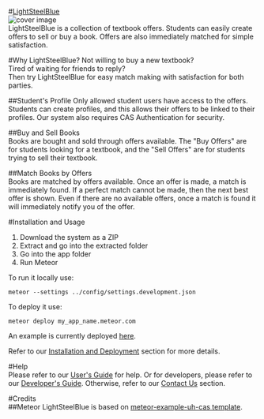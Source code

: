 #[LightSteelBlue](http://textbookmania.github.io/LightSteelBlue/)  
![cover image](https://raw.githubusercontent.com/textbookmania/LightSteelBlue/master/doc/lightsteelblue-homepage.PNG)  
LightSteelBlue is a collection of textbook offers. Students can easily create offers to sell or buy a book. Offers are also immediately matched for simple satisfaction.  


#Why LightSteelBlue? 
Not willing to buy a new textbook?  
Tired of waiting for friends to reply?  
Then try LightSteelBlue for easy match making with satisfaction for both parties.   

##Student's Profile
Only allowed student users have access to the offers. Students can create profiles, and this allows their offers to be linked to their profiles. Our system also requires CAS Authentication for security.

##Buy and Sell Books  
Books are bought and sold through offers available. The "Buy Offers" are for students looking for a textbook, and the "Sell Offers" are for students trying to sell their textbook.  
 
##Match Books by Offers  
Books are matched by offers available. Once an offer is made, a match is immediately found. If a perfect match cannot be made, then the next best offer is shown. Even if there are no available offers, once a match is found it will immediately notify you of the offer.   

#Installation and Usage  
1. Download the system as a ZIP  
2. Extract and go into the extracted folder  
3. Go into the app folder  
4. Run Meteor  
  
To run it locally use:  
```
meteor --settings ../config/settings.development.json
```
To deploy it use:  
```
meteor deploy my_app_name.meteor.com
```

An example is currently deployed [here](http://lightsteelblue-m2.meteor.com/).

Refer to our [Installation and Deployment]() section for more details.


#Help  
Please refer to our [User's Guide](https://github.com/textbookmania/LightSteelBlue/wiki/User's-Guide) for help.
Or for developers, please refer to our [Developer's Guide](https://github.com/textbookmania/LightSteelBlue/wiki/Developer's-Guide).
Otherwise, refer to our [Contact Us](https://github.com/textbookmania/LightSteelBlue/wiki/Contact-Us) section.

#Credits  
##Meteor
LightSteelBlue is based on [meteor-example-uh-cas template](http://ics-software-engineering.github.io/meteor-example-uh-cas/).  


